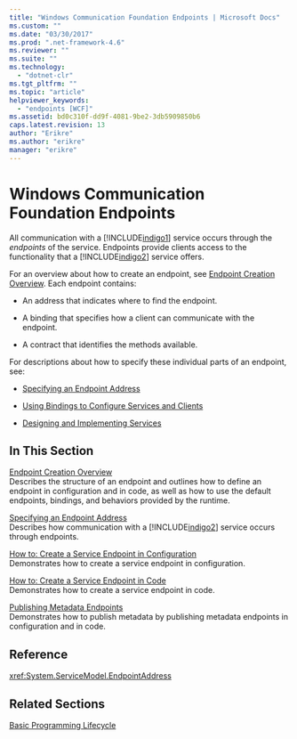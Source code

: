 ```yaml
---
title: "Windows Communication Foundation Endpoints | Microsoft Docs"
ms.custom: ""
ms.date: "03/30/2017"
ms.prod: ".net-framework-4.6"
ms.reviewer: ""
ms.suite: ""
ms.technology: 
  - "dotnet-clr"
ms.tgt_pltfrm: ""
ms.topic: "article"
helpviewer_keywords: 
  - "endpoints [WCF]"
ms.assetid: bd0c310f-dd9f-4081-9be2-3db5909850b6
caps.latest.revision: 13
author: "Erikre"
ms.author: "erikre"
manager: "erikre"
---
```

# Windows Communication Foundation Endpoints
All communication with a [!INCLUDE[indigo1](../../../includes/indigo1-md.md)] service occurs through the *endpoints* of the service. Endpoints provide clients access to the functionality that a [!INCLUDE[indigo2](../../../includes/indigo2-md.md)] service offers.  
  
 For an overview about how to create an endpoint, see [Endpoint Creation Overview](../../../docs/framework/wcf/endpoint-creation-overview.md). Each endpoint contains:  
  
-   An address that indicates where to find the endpoint.  
  
-   A binding that specifies how a client can communicate with the endpoint.  
  
-   A contract that identifies the methods available.  
  
 For descriptions about how to specify these individual parts of an endpoint, see:  
  
-   [Specifying an Endpoint Address](../../../docs/framework/wcf/specifying-an-endpoint-address.md)  
  
-   [Using Bindings to Configure Services and Clients](../../../docs/framework/wcf/using-bindings-to-configure-services-and-clients.md)  
  
-   [Designing and Implementing Services](../../../docs/framework/wcf/designing-and-implementing-services.md)  
  
## In This Section  
 [Endpoint Creation Overview](../../../docs/framework/wcf/endpoint-creation-overview.md)  
 Describes the structure of an endpoint and outlines how to define an endpoint in configuration and in code, as well as how to use the default endpoints, bindings, and behaviors provided by the runtime.  
  
 [Specifying an Endpoint Address](../../../docs/framework/wcf/specifying-an-endpoint-address.md)  
 Describes how communication with a [!INCLUDE[indigo2](../../../includes/indigo2-md.md)] service occurs through endpoints.  
  
 [How to: Create a Service Endpoint in Configuration](../../../docs/framework/wcf/feature-details/how-to-create-a-service-endpoint-in-configuration.md)  
 Demonstrates how to create a service endpoint in configuration.  
  
 [How to: Create a Service Endpoint in Code](../../../docs/framework/wcf/feature-details/how-to-create-a-service-endpoint-in-code.md)  
 Demonstrates how to create a service endpoint in code.  
  
 [Publishing Metadata Endpoints](../../../docs/framework/wcf/publishing-metadata-endpoints.md)  
 Demonstrates how to publish metadata by publishing metadata endpoints in configuration and in code.  
  
## Reference  
 <xref:System.ServiceModel.EndpointAddress>  
  
## Related Sections  
 [Basic Programming Lifecycle](../../../docs/framework/wcf/basic-programming-lifecycle.md)